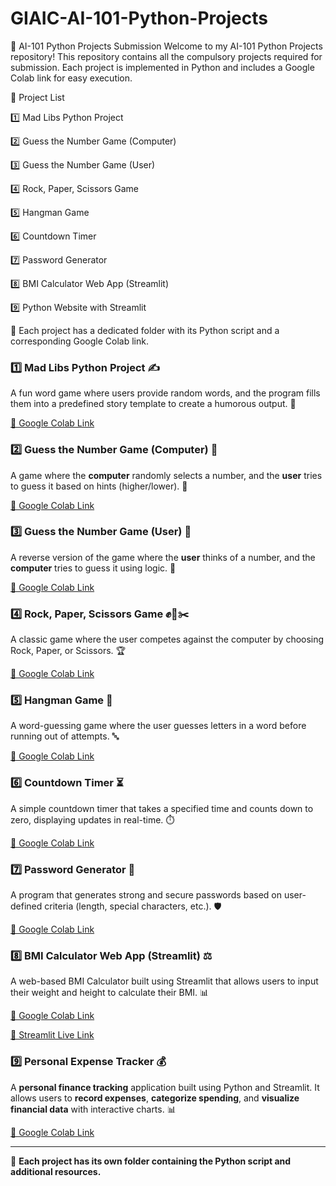 # GIAIC-AI-101-Python-Projects

🚀 AI-101 Python Projects Submission
Welcome to my AI-101 Python Projects repository! This repository contains all the compulsory projects required for submission. Each project is implemented in Python and includes a Google Colab link for easy execution.

📌 Project List

1️⃣ Mad Libs Python Project

2️⃣ Guess the Number Game (Computer)

3️⃣ Guess the Number Game (User)

4️⃣ Rock, Paper, Scissors Game

5️⃣ Hangman Game

6️⃣ Countdown Timer

7️⃣ Password Generator

8️⃣ BMI Calculator Web App (Streamlit)

9️⃣ Python Website with Streamlit

🔗 Each project has a dedicated folder with its Python script and a corresponding Google Colab link.

### 1️⃣ Mad Libs Python Project ✍️
A fun word game where users provide random words, and the program fills them into a predefined story template to create a humorous output. 🤣

[🔗 Google Colab Link](https://colab.research.google.com/drive/1FXJa2ySXjhOtTobROo39_MS9N8uB4aOJ?usp=sharing)

### 2️⃣ Guess the Number Game (Computer) 🎲
A game where the **computer** randomly selects a number, and the **user** tries to guess it based on hints (higher/lower). 🔢

[🔗 Google Colab Link](https://colab.research.google.com/drive/13tf0H5OrzJLkMsesmFlCti7HDWnycd9q?usp=sharing)

### 3️⃣ Guess the Number Game (User) 🧠
A reverse version of the game where the **user** thinks of a number, and the **computer** tries to guess it using logic. 🤔

[🔗 Google Colab Link](https://colab.research.google.com/drive/1e7jxpWc7tJGPB8bkztg6bcCr2CV4o1L5?usp=sharing)

### 4️⃣ Rock, Paper, Scissors Game ✊📄✂️
A classic game where the user competes against the computer by choosing Rock, Paper, or Scissors. 🏆

[🔗 Google Colab Link](https://colab.research.google.com/drive/1LVozjAx71M0Li9qAJUiTs5xCtCGTSh_C?usp=sharing)

### 5️⃣ Hangman Game 🏹
A word-guessing game where the user guesses letters in a word before running out of attempts. 🔤

[🔗 Google Colab Link](https://colab.research.google.com/drive/13hAYYoNFpIyjlZjhZvRPNbcXZmflvtGi?usp=sharing)

### 6️⃣ Countdown Timer ⏳
A simple countdown timer that takes a specified time and counts down to zero, displaying updates in real-time. ⏱️

[🔗 Google Colab Link](https://colab.research.google.com/drive/1GGm58P9y2Yvyr-pNQ7t8LkIpup6fEj3U?usp=sharing)

### 7️⃣ Password Generator 🔐
A program that generates strong and secure passwords based on user-defined criteria (length, special characters, etc.). 🛡️

[🔗 Google Colab Link](https://colab.research.google.com/drive/1Du6f4p8wpRrL4-pKv6cvlYtWvjISNo2c?usp=sharing)

### 8️⃣ BMI Calculator Web App (Streamlit) ⚖️
A web-based BMI Calculator built using Streamlit that allows users to input their weight and height to calculate their BMI. 📊

[🔗 Google Colab Link](https://colab.research.google.com/drive/1PDQ-Tl1tX7ruH3AnCb5hOzblWKVqCSXl?usp=sharing)

[🔗 Streamlit Live Link](https://bmi-calculator-fdvixsd3y86nldf3jpxufh.streamlit.app/)

### 9️⃣ Personal Expense Tracker 💰
A **personal finance tracking** application built using Python and Streamlit. It allows users to **record expenses**, **categorize spending**, and **visualize financial data** with interactive charts. 📊

[🔗 Google Colab Link](PUT_YOUR_COLAB_LINK_HERE)

---
🔗 **Each project has its own folder containing the Python script and additional resources.**

